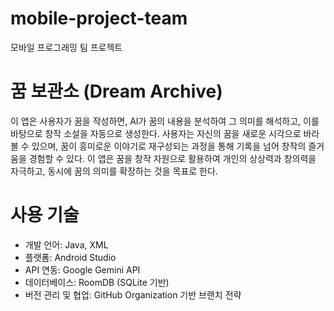 # mobile-project-team
모바일 프로그래밍 팀 프로젝트

# 꿈 보관소 (Dream Archive)
이 앱은 사용자가 꿈을 작성하면, AI가 꿈의 내용을 분석하여 그 의미를 해석하고, 이를 바탕으로 창작 소설을 자동으로 생성한다.
사용자는 자신의 꿈을 새로운 시각으로 바라볼 수 있으며, 꿈이 흥미로운 이야기로 재구성되는 과정을 통해 기록을 넘어 창작의 즐거움을 경험할 수 있다.
이 앱은 꿈을 창작 자원으로 활용하여 개인의 상상력과 창의력을 자극하고, 동시에 꿈의 의미를 확장하는 것을 목표로 한다.

# 사용 기술
- 개발 언어: Java, XML
- 플랫폼: Android Studio
- API 연동: Google Gemini API
- 데이터베이스: RoomDB (SQLite 기반)
- 버전 관리 및 협업: GitHub Organization 기반 브랜치 전략
